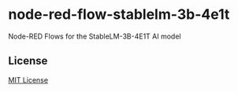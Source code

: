 # node-red-flow-stablelm-3b-4e1t

Node-RED Flows for the StableLM-3B-4E1T AI model




## License ##

[MIT License](LICENSE.md)
